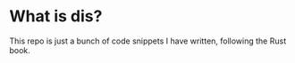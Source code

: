 # What is dis?

This repo is just a bunch of code snippets I have written, following the Rust book.

